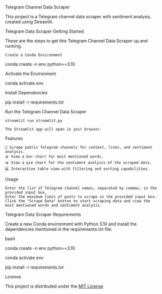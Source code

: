 Telegram Channel Data Scraper

This project is a Telegram channel data scraper with sentiment analysis, created using Streamlit.

Telegram Data Scraper
Getting Started

These are the steps to get this Telegram Channel Data Scraper up and running.

    Create a Conda Environment

conda create -n env python==3.10

Activate the Environment

conda activate env

Install Dependencies

pip install -r requirements.txt

Run the Telegram Channel Data Scraper

    streamlit run streamlit.py

    The Streamlit app will open in your browser.

Features

    🤖 Scrape public Telegram channels for context, links, and sentiment analysis.
    📊 View a bar chart for most mentioned words.
    📊 View a pie chart for the sentiment analysis of the scraped data.
    💻 Interactive table view with filtering and sorting capabilities.

Usage

    Enter the list of Telegram channel names, separated by commas, in the provided input box.
    Enter the maximum limit of posts to scrape in the provided input box.
    Click the "Scrape Data" button to start scraping data and view the most mentioned words and sentiment analysis.

Telegram Data Scraper
Requirements

Create a new Conda environment with Python 3.10 and install the dependencies mentioned in the requirements.txt file:

bash

conda create -n env python==3.10

conda activate env

pip install -r requirements.txt

License

This project is distributed under the [MIT License](https://github.com/harshdabhi)